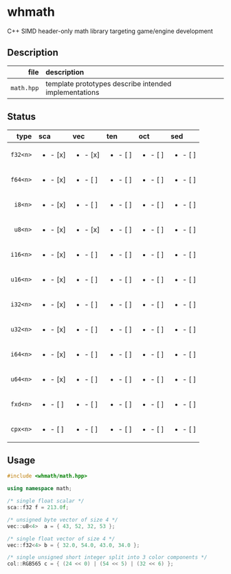 # whmath

C++ SIMD header-only math library targeting game/engine development

## Description

| file      | description                                                        |
| ----:     | :---                                                               |
|`math.hpp`   |template prototypes describe intended implementations               |

## Status

| type | sca  | vec  | ten | oct | sed
| ----:| :--- | :--- | :-- | :-- | :-- 
| `f32<n>`|<ul><li>- [x] </ul></li>|<ul><li>- [x] </ul></li>|<ul><li>- [ ] </ul></li>|<ul><li>- [ ] </ul></li>|<ul><li>- [ ] </ul></li>|
| `f64<n>`|<ul><li>- [x] </ul></li>|<ul><li>- [ ] </ul></li>|<ul><li>- [ ] </ul></li>|<ul><li>- [ ] </ul></li>|<ul><li>- [ ] </ul></li>|
|  `i8<n>`|<ul><li>- [x] </ul></li>|<ul><li>- [ ] </ul></li>|<ul><li>- [ ] </ul></li>|<ul><li>- [ ] </ul></li>|<ul><li>- [ ] </ul></li>|
|  `u8<n>`|<ul><li>- [x] </ul></li>|<ul><li>- [x] </ul></li>|<ul><li>- [ ] </ul></li>|<ul><li>- [ ] </ul></li>|<ul><li>- [ ] </ul></li>|
| `i16<n>`|<ul><li>- [x] </ul></li>|<ul><li>- [ ] </ul></li>|<ul><li>- [ ] </ul></li>|<ul><li>- [ ] </ul></li>|<ul><li>- [ ] </ul></li>|
| `u16<n>`|<ul><li>- [x] </ul></li>|<ul><li>- [ ] </ul></li>|<ul><li>- [ ] </ul></li>|<ul><li>- [ ] </ul></li>|<ul><li>- [ ] </ul></li>|
| `i32<n>`|<ul><li>- [x] </ul></li>|<ul><li>- [ ] </ul></li>|<ul><li>- [ ] </ul></li>|<ul><li>- [ ] </ul></li>|<ul><li>- [ ] </ul></li>|
| `u32<n>`|<ul><li>- [x] </ul></li>|<ul><li>- [ ] </ul></li>|<ul><li>- [ ] </ul></li>|<ul><li>- [ ] </ul></li>|<ul><li>- [ ] </ul></li>|
| `i64<n>`|<ul><li>- [x] </ul></li>|<ul><li>- [ ] </ul></li>|<ul><li>- [ ] </ul></li>|<ul><li>- [ ] </ul></li>|<ul><li>- [ ] </ul></li>|
| `u64<n>`|<ul><li>- [x] </ul></li>|<ul><li>- [ ] </ul></li>|<ul><li>- [ ] </ul></li>|<ul><li>- [ ] </ul></li>|<ul><li>- [ ] </ul></li>|
| `fxd<n>`|<ul><li>- [ ] </ul></li>|<ul><li>- [ ] </ul></li>|<ul><li>- [ ] </ul></li>|<ul><li>- [ ] </ul></li>|<ul><li>- [ ] </ul></li>|
| `cpx<n>`|<ul><li>- [ ] </ul></li>|<ul><li>- [ ] </ul></li>|<ul><li>- [ ] </ul></li>|<ul><li>- [ ] </ul></li>|<ul><li>- [ ] </ul></li>|


## Usage

```c++
#include <whmath/math.hpp>

using namespace math;

/* single float scalar */
sca::f32 f = 213.0f;

/* unsigned byte vector of size 4 */
vec::u8<4>  a = { 43, 52, 32, 53 };

/* single float vector of size 4 */
vec::f32<4> b = { 32.0, 54.0, 43.0, 34.0 };

/* single unsigned short integer split into 3 color components */
col::RGB565 c = { (24 << 0) | (54 << 5) | (32 << 6) };

```
